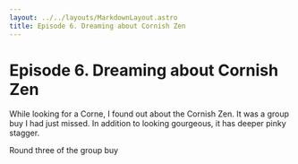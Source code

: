 ```yaml
---
layout: ../../layouts/MarkdownLayout.astro
title: Episode 6. Dreaming about Cornish Zen
---
```


# Episode 6. Dreaming about Cornish Zen

While looking for a Corne, I found out about the Cornish Zen. It was a group buy I had just missed. In addition to looking gourgeous, it has deeper pinky stagger.

Round three of the group buy
